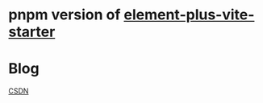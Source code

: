 # pnpm version of [element-plus-vite-starter](https://github.com/element-plus/element-plus-vite-starter)

# Blog

[CSDN](https://blog.csdn.net/qq_27525611/article/details/113821584)
